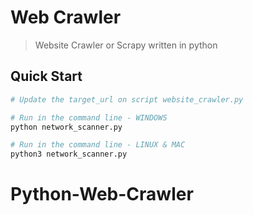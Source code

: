 # Web Crawler

> Website Crawler or Scrapy written in python

## Quick Start

```bash
# Update the target_url on script website_crawler.py

# Run in the command line - WINDOWS
python network_scanner.py

# Run in the command line - LINUX & MAC
python3 network_scanner.py
```

# Python-Web-Crawler
